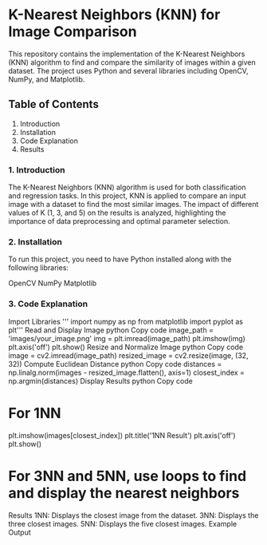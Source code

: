 # K-Nearest Neighbors (KNN) for Image Comparison
This repository contains the implementation of the K-Nearest Neighbors (KNN) algorithm to find and compare the similarity of images within a given dataset. The project uses Python and several libraries including OpenCV, NumPy, and Matplotlib.

## Table of Contents
1. Introduction
2. Installation
3. Code Explanation
4. Results

### 1. Introduction
The K-Nearest Neighbors (KNN) algorithm is used for both classification and regression tasks. In this project, KNN is applied to compare an input image with a dataset to find the most similar images. The impact of different values of K (1, 3, and 5) on the results is analyzed, highlighting the importance of data preprocessing and optimal parameter selection.

### 2. Installation
To run this project, you need to have Python installed along with the following libraries:

OpenCV
NumPy
Matplotlib

### 3. Code Explanation
Import Libraries
''' import numpy as np
from matplotlib import pyplot as plt'''
Read and Display Image
python
Copy code
image_path = 'images/your_image.png'
img = plt.imread(image_path)
plt.imshow(img)
plt.axis('off')
plt.show()
Resize and Normalize Image
python
Copy code
image = cv2.imread(image_path)
resized_image = cv2.resize(image, (32, 32))
Compute Euclidean Distance
python
Copy code
distances = np.linalg.norm(images - resized_image.flatten(), axis=1)
closest_index = np.argmin(distances)
Display Results
python
Copy code
# For 1NN
plt.imshow(images[closest_index])
plt.title('1NN Result')
plt.axis('off')
plt.show()

# For 3NN and 5NN, use loops to find and display the nearest neighbors
Results
1NN: Displays the closest image from the dataset.
3NN: Displays the three closest images.
5NN: Displays the five closest images.
Example Output
